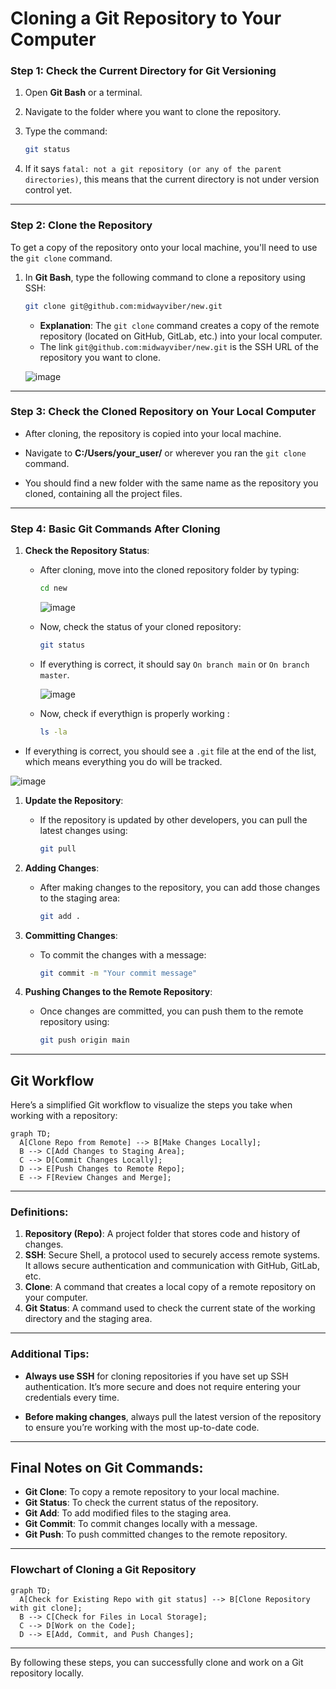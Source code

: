 # Cloning a Git Repository to Your Computer

### **Step 1: Check the Current Directory for Git Versioning**

1. Open **Git Bash** or a terminal.

2. Navigate to the folder where you want to clone the repository.

3. Type the command:

   ```bash
   git status
   ```

4. If it says `fatal: not a git repository (or any of the parent directories)`, this means that the current directory is not under version control yet.

---

### **Step 2: Clone the Repository**

To get a copy of the repository onto your local machine, you'll need to use the `git clone` command.

1. In **Git Bash**, type the following command to clone a repository using SSH:

   ```bash
   git clone git@github.com:midwayviber/new.git
   ```

   - **Explanation**: The `git clone` command creates a copy of the remote repository (located on GitHub, GitLab, etc.) into your local computer.
   - The link `git@github.com:midwayviber/new.git` is the SSH URL of the repository you want to clone.

   ![image](https://github.com/user-attachments/assets/a8989e10-88cb-4b02-b6f8-3212774c5409)

---

### **Step 3: Check the Cloned Repository on Your Local Computer**

- After cloning, the repository is copied into your local machine.

- Navigate to **C:/Users/your_user/** or wherever you ran the `git clone` command.

- You should find a new folder with the same name as the repository you cloned, containing all the project files.

---

### **Step 4: Basic Git Commands After Cloning**

1. **Check the Repository Status**:

   - After cloning, move into the cloned repository folder by typing:

     ```bash
     cd new
     ```
     ![image](https://github.com/user-attachments/assets/aed1b23a-6e18-4c31-99fd-1accbcd480fe)
     
   - Now, check the status of your cloned repository:

     ```bash
     git status
     ```

   - If everything is correct, it should say `On branch main` or `On branch master`.

     ![image](https://github.com/user-attachments/assets/4491c6aa-7c97-4500-8811-fb35ba81fedd)
  
   - Now, check if everythign is properly working : 

     ```bash
     ls -la
     ```

  - If everything is correct, you should see a `.git` file at the end of the list, which means everything you do will be tracked.

   ![image](https://github.com/user-attachments/assets/894939d6-4d1e-442d-ab41-17c3f783d785)


1. **Update the Repository**:

   - If the repository is updated by other developers, you can pull the latest changes using:

     ```bash
     git pull
     ```

2. **Adding Changes**:

   - After making changes to the repository, you can add those changes to the staging area:

     ```bash
     git add .
     ```

3. **Committing Changes**:

   - To commit the changes with a message:

     ```bash
     git commit -m "Your commit message"
     ```

4. **Pushing Changes to the Remote Repository**:

   - Once changes are committed, you can push them to the remote repository using:

     ```bash
     git push origin main
     ```

---

## **Git Workflow**

Here’s a simplified Git workflow to visualize the steps you take when working with a repository:

```mermaid
graph TD;
  A[Clone Repo from Remote] --> B[Make Changes Locally];
  B --> C[Add Changes to Staging Area];
  C --> D[Commit Changes Locally];
  D --> E[Push Changes to Remote Repo];
  E --> F[Review Changes and Merge];
```

---

### **Definitions**:

1. **Repository (Repo)**: A project folder that stores code and history of changes.
2. **SSH**: Secure Shell, a protocol used to securely access remote systems. It allows secure authentication and communication with GitHub, GitLab, etc.
3. **Clone**: A command that creates a local copy of a remote repository on your computer.
4. **Git Status**: A command used to check the current state of the working directory and the staging area.

---

### **Additional Tips**:

- **Always use SSH** for cloning repositories if you have set up SSH authentication. It’s more secure and does not require entering your credentials every time.

- **Before making changes**, always pull the latest version of the repository to ensure you’re working with the most up-to-date code.

---

## **Final Notes on Git Commands**:

- **Git Clone**: To copy a remote repository to your local machine.
- **Git Status**: To check the current status of the repository.
- **Git Add**: To add modified files to the staging area.
- **Git Commit**: To commit changes locally with a message.
- **Git Push**: To push committed changes to the remote repository.

---

### **Flowchart of Cloning a Git Repository**

```mermaid
graph TD;
  A[Check for Existing Repo with git status] --> B[Clone Repository with git clone];
  B --> C[Check for Files in Local Storage];
  C --> D[Work on the Code];
  D --> E[Add, Commit, and Push Changes];
```

---

By following these steps, you can successfully clone and work on a Git repository locally.

